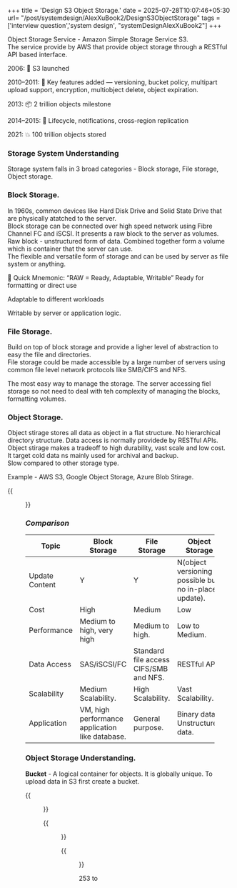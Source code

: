 +++
title = 'Design S3 Object Storage.'
date = 2025-07-28T10:07:46+05:30
url= "/post/systemdesign/AlexXuBook2/DesignS3ObjectStorage"
tags = ['interview question','system design', "systemDesignAlexXuBook2"]
+++

Object Storage Service - Amazon Simple Storage Service S3.  
The service provide by AWS that provide object storage through a RESTful API based interface.

2006: 🚀 S3 launched

2010–2011: 🔐 Key features added — versioning, bucket policy, multipart upload support, encryption, multiobject delete, object expiration.

2013: 📦 2 trillion objects milestone

2014–2015: 🔁 Lifecycle, notifications, cross-region replication

2021: 💥 100 trillion objects stored

### **Storage System Understanding**
Storage system falls in 3 broad categories - Block storage, File storage, Object storage.

### Block Storage.
In 1960s, common devices like Hard Disk Drive and Solid State Drive that are physically atatched to the server.  
Block storage can be connected over high speed network using Fibre Channel FC and iSCSI. 
It presents a raw block to the server as volumes. Raw block - unstructured form of data. Combined together form a volume which is container that the server can use.  
The flexible and versatile form of storage and can be used by server as file system or anything.

🧠 Quick Mnemonic: “RAW = Ready, Adaptable, Writable”
Ready for formatting or direct use

Adaptable to different workloads

Writable by server or application logic.

### File Storage.
Build on top of block storage and provide a ligher level of abstraction to easy the file and directories.  
File storage could be made accessible by a large number of servers using common file level network protocols like SMB/CIFS and NFS. 

The most easy way to manage the storage. The server accessing fiel storage so not need to deal with teh complexity of managing the blocks, formatting volumes.

### Object Storage.
Object stirage stores all data as object in a flat structure. No hierarchical directory structure. Data access is normally providede by RESTful APIs.
Object stirage makes a tradeoff to high durability, vast scale and low cost.  
It target cold data ns mainly used for archival and backup.  
Slow compared to other storage type.  

Example - AWS S3, Google Object Storage, Azure Blob Stirage.

{{<figure src="/images/SystemDesign/DesignExample/ObjectStorageS3/DifferentStorageStructure.png" alt="KafkaCluster." caption="Different Storage Structure">}}

### _Comparison_
|Topic|Block Storage|File Storage|Object Storage|
|---|---|---|---|
|Update Content|Y|Y|N(object versioning possible but no in-place update).|
|Cost|High|Medium|Low|
|Performance|Medium to high, very high|Medium to high.|Low to Medium.|
|Data Access|SAS/iSCSI/FC|Standard file access CIFS/SMB and NFS.|RESTful API.|
|Scalability|Medium Scalability.|High Scalability.|Vast Scalability.|
|Application|VM, high performance application like database.|General purpose.|Binary data, Unstructured data.|

### **Object Storage Understanding.**

**Bucket** - A logical container for objects. It is globally unique. To upload data in S3 first create a bucket.

{{<figure src="/images/SystemDesign/DesignExample/DesignNearByFriend/HighLevelDesign.png" alt="UserRequest." caption="High Level Design">}}

{{<figure src="/images/SystemDesign/DesignExample/DesignNearByFriend/ObjectVersioning.PNG" alt="UserRequest." caption="Object Versioning.">}}

{{<figure src="/images/SystemDesign/DesignExample/DesignNearByFriend/Summary.png" alt="UserRequest." caption="Summary.">}}




253 to 

